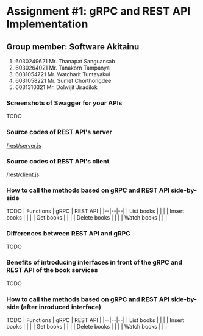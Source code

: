 # Assignment #1: gRPC and REST API Implementation

## Group member: Software Akitainu
1. 6030249621 Mr. Thanapat Sanguansab
2. 6030264021 Mr. Tanakorn Tampanya
3. 6031054721 Mr. Watcharit Tuntayakul
4. 6031058221 Mr. Sumet Chorthongdee
5. 6031310321 Mr. Dolwijit Jiradilok

### Screenshots of Swagger for your APIs
TODO

### Source codes of REST API's server
[/rest/server.js](https://github.com/2110521-2563-1-Software-Architecture/software-akitainu-assignment-1/blob/master/rest/server.js)

### Source codes of REST API's client
[/rest/client.js](https://github.com/2110521-2563-1-Software-Architecture/software-akitainu-assignment-1/blob/master/rest/server.js)

### How to call the methods based on gRPC and REST API side-by-side
TODO
| Functions | gRPC | REST API |
|--|--|--|
| List books |  |  |
| Insert books |  |  |
| Get books |  |  |
| Delete books |  |  |
| Watch books |  |  |

### Differences between REST API and gRPC
TODO

### Benefits of introducing interfaces in front of the gRPC and REST API of the book services
TODO

### How to call the methods based on gRPC and REST API side-by-side (after inroduced interface)
TODO
| Functions | gRPC | REST API |
|--|--|--|
| List books |  |  |
| Insert books |  |  |
| Get books |  |  |
| Delete books |  |  |
| Watch books |  |  |
